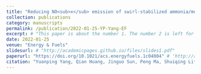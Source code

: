 ```yaml
---
title: "Reducing NO<sub>x</sub> emission of swirl-stabilized ammonia/methane/air tubular flames through fuel-oxidizer mixing strategy"
collection: publications
category: manuscripts
permalink: /publication/2022-01-25-YP-Yang-EF
excerpt: # "This paper is about the number 1. The number 2 is left for future work."
date: 2022-01-25
venue: "Energy & Fuels"
slidesurl: # "http://academicpages.github.io/files/slides1.pdf"
paperurl: "https://doi.org/10.1021/acs.energyfuels.1c04004" # 'http://academicpages.github.io/files/paper1.pdf'
citation: "Yuanping Yang, Qian Huang, Jinguo Sun, Peng Ma, Shuiqing Li*. Reducing NO<sub>x</sub> emission of swirl-stabilized ammonia/methane/air tubular flames through fuel-oxidizer mixing strategy. <i>Energy & Fuels</i>, 36.4 (2022): 2277-2287." #"Your Name, You. (2009). &quot;Paper Title Number 1.&quot; <i>Journal 1</i>. 1(1)."
---
```


<!-- The contents above will be part of a list of publications, if the user clicks the link for the publication than the contents of section will be rendered as a full page, allowing you to provide more information about the paper for the reader. When publications are displayed as a single page, the contents of the above "citation" field will automatically be included below this section in a smaller font.
 -->
